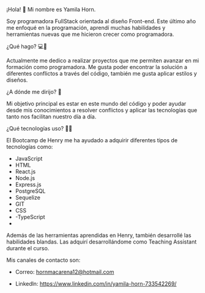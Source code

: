 ¡Hola! 👋 Mi nombre es Yamila Horn.

Soy programadora FullStack orientada al diseño Front-end.
Este último año me enfoqué en la programación, aprendí muchas habilidades y herramientas nuevas que me hicieron crecer como programadora. 

¿Qué hago? 💻💼

Actualmente me dedico a realizar proyectos que me permiten avanzar en mi formación como programadora. Me gusta poder encontrar la solución a diferentes conflictos a través del código, también me gusta aplicar estilos y diseños.

¿A dónde me dirijo? 🚀

Mi objetivo principal es estar en este mundo del código y poder ayudar desde mis conocimientos a resolver conflictos y aplicar las tecnologías que tanto nos facilitan nuestro día a día. 

¿Qué tecnologías uso? 👨‍💻

El Bootcamp de Henry me ha ayudado a adquirir diferentes tipos de tecnologías como:

- JavaScript
- HTML
- React.js
- Node.js
- Express.js
- PostgreSQL
- Sequelize
- GIT
- CSS
- -TypeScript
- 

Además de las herramientas aprendidas en Henry, también desarrollé las habilidades blandas. Las adquirí desarrollándome como Teaching Assistant durante el curso.


Mis canales de contacto son: 

- Correo: hornmacarena12@hotmail.com

- Linkedln: https://www.linkedin.com/in/yamila-horn-733542269/

